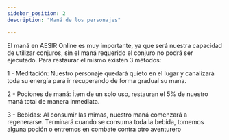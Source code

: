 ```yaml
---
sidebar_position: 2
description: "Maná de los personajes"

---
```


El maná en AESIR Online es muy importante, ya que será nuestra capacidad de utilizar conjuros, sin el maná requerido el conjuro no podrá ser ejecutado. Para restaurar el mismo existen 3 métodos:

1 -	Meditación: Nuestro personaje quedará quieto en el lugar y canalizará toda su energía para ir recuperando de forma gradual su mana.

2 -	Pociones de maná: Ítem de un solo uso, restauran el 5% de nuestro maná total de manera inmediata.

3 -	Bebidas: Al consumir las mimas, nuestro maná comenzará a regenerarse. Terminará cuando se consuma toda la bebida, tomemos alguna poción o entremos en combate contra otro aventurero

